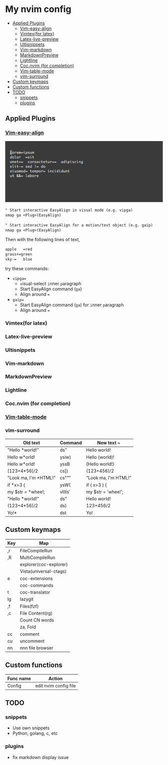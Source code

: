 # My nvim config
<!-- vim-markdown-toc GFM -->

* [Applied Plugins](#applied-plugins)
	* [Vim-easy-align](#vim-easy-align)
	* [Vimtex(for latex)](#vimtexfor-latex)
	* [Latex-live-preview](#latex-live-preview)
	* [Ultisnippets](#ultisnippets)
	* [Vim-markdown](#vim-markdown)
	* [MarkdownPreview](#markdownpreview)
	* [Lightline](#lightline)
	* [Coc.nvim (for completion)](#cocnvim-for-completion)
	* [Vim-table-mode](#vim-table-mode)
	* [vim-surround](#vim-surround)
* [Custom keymaps](#custom-keymaps)
* [Custom functions](#custom-functions)
* [TODO](#todo)
	* [snippets](#snippets)
	* [plugins](#plugins)

<!-- vim-markdown-toc -->

## Applied Plugins
### [Vim-easy-align](https://github.com/junegunn/vim-easy-align)
![QuickStart](https://raw.githubusercontent.com/junegunn/i/master/easy-align/equals.gif)
```vim
" Start interactive EasyAlign in visual mode (e.g. vipga)
xmap ga <Plug>(EasyAlign)

" Start interactive EasyAlign for a motion/text object (e.g. gaip)
nmap ga <Plug>(EasyAlign)
```
Then with the following lines of text,
```
apple   =red
grass+=green
sky-=   blue
```
try these commands:
- `vipga=`
	- `v`isual-select `i`nner `p`aragraph
	- Start EasyAlign command (`ga`)
	- Align around `=`
- `gaip=`
	- Start EasyAlign command (`ga`) for `i`nner `p`aragraph
	- Align around `=`

### Vimtex(for latex)
### Latex-live-preview
### Ultisnippets
### Vim-markdown
### MarkdownPreview
### Lightline
### Coc.nvim (for completion)
### [Vim-table-mode](https://github.com/dhruvasagar/vim-table-mode)

### vim-surround

| Old text              | Command | New text ~                |
|-----------------------|---------|---------------------------|
| "Hello *world!"       | ds"     | Hello world!              |
| Hello w*orld!         | ysiw)   | Hello (world)!            |
| Hello w*orld!         | yssB    | {Hello world!}            |
| [123+4*56]/2          | cs])    | (123+456)/2               |
| "Look ma, I'm *HTML!" | cs"<q>  | <q>Look ma, I'm HTML!</q> |
| if *x>3 {             | ysW(    | if ( x>3 ) {              |
| my $str = *whee!;     | vlllls' | my $str = 'whee!';        |
| "Hello *world!"       | ds"     | Hello world!              |
| (123+4*56)/2          | ds)     | 123+456/2                 |
| <div>Yo!*</div>       | dst     | Yo!                       |

## Custom keymaps

| Key        | Map                    |
|------------|------------------------|
| ,r         | FileCompileRun         |
| ,R         | MultiCompileRun        |
| <F3>       | explorer(coc-explorer) |
| <F4>       | Vista(universal-ctags) |
| <SPACE>e   | coc-extensions         |
| <S-c>      | coc-commands           |
| <leader>t  | coc-translator         |
| <leader>lg | lazygit                |
| ,f         | Files(fzf)             |
| ,c         | File Content(rg)       |
| <F7>       | Count CN words         |
| <space>    | za, Fold               |
| <leader>cc | comment                |
| <leader>cu | uncomment              |
| <leader>nn | nnn file browser       |

## Custom functions

| Func name | Action                |
|-----------|-----------------------|
| Config    | edit nvim config file |

## TODO
### snippets
- Use own snippets
- Python, golang, c, etc

### plugins
- fix markdown display issue
